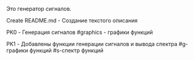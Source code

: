 Это генератор сигналов.


Create README.md - Создание текстого описания

PK0 - Генерация сигналов
#graphics - графики функций

PK1 - Добавлены функции генерации сигналов и вывода спектра 
#g-графики функций
#s-спектр функций
